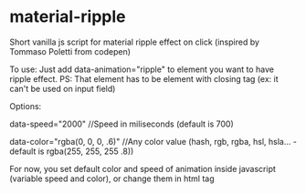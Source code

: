 # material-ripple
Short vanilla js script for material ripple effect on click (inspired by Tommaso Poletti from codepen)

To use: Just add data-animation="ripple" to element you want to have ripple effect. PS: That element has to be element with closing tag (ex: it can't be used on input field)

Options:

data-speed="2000" //Speed in miliseconds (default is 700)

data-color="rgba(0, 0, 0, .6)" //Any color value (hash, rgb, rgba, hsl, hsla... - default is rgba(255, 255, 255 .8))

For now, you set default color and speed of animation inside javascript (variable speed and color), or change them in html tag

